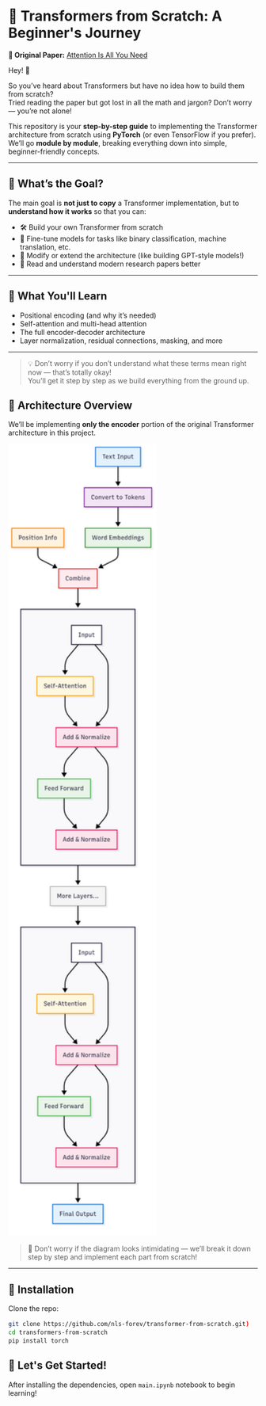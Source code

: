 # 🚀 Transformers from Scratch: A Beginner's Journey

**📜 Original Paper:** [Attention Is All You Need](https://arxiv.org/abs/1706.03762)

Hey! 👋

So you’ve heard about Transformers but have no idea how to build them from scratch?  
Tried reading the paper but got lost in all the math and jargon? Don’t worry — you’re not alone!

This repository is your **step-by-step guide** to implementing the Transformer architecture from scratch using **PyTorch** (or even TensorFlow if you prefer).  
We’ll go **module by module**, breaking everything down into simple, beginner-friendly concepts.

---

## 🎯 What’s the Goal?

The main goal is **not just to copy** a Transformer implementation, but to **understand how it works** so that you can:

- 🛠️ Build your own Transformer from scratch  
- 🔧 Fine-tune models for tasks like binary classification, machine translation, etc.  
- 🧪 Modify or extend the architecture (like building GPT-style models!)  
- 📖 Read and understand modern research papers better  

---

## 🧱 What You'll Learn

- Positional encoding (and why it’s needed)
- Self-attention and multi-head attention
- The full encoder-decoder architecture
- Layer normalization, residual connections, masking, and more

---

> 💡 Don’t worry if you don’t understand what these terms mean right now — that’s totally okay!  
> You’ll get it step by step as we build everything from the ground up.  

## 🧠 Architecture Overview

We’ll be implementing **only the encoder** portion of the original Transformer architecture in this project.

<img src="encoder_architecture.png" alt="Transformer Encoder Architecture" width="300"/>

> 📌 Don’t worry if the diagram looks intimidating — we’ll break it down step by step and implement each part from scratch!

---

## 🔧 Installation

Clone the repo:

```bash
git clone https://github.com/nls-forev/transformer-from-scratch.git)
cd transformers-from-scratch
pip install torch
```

## 🚀 Let's Get Started!

After installing the dependencies, open ```main.ipynb``` notebook to begin learning!
